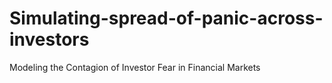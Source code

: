 # Simulating-spread-of-panic-across-investors
Modeling the Contagion of Investor Fear in Financial Markets
